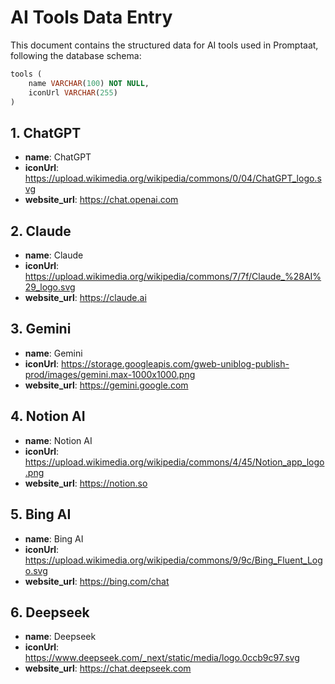 # AI Tools Data Entry

This document contains the structured data for AI tools used in Promptaat, following the database schema:
```sql
tools (
    name VARCHAR(100) NOT NULL,
    iconUrl VARCHAR(255)
)
```

## 1. ChatGPT
- **name**: ChatGPT
- **iconUrl**: https://upload.wikimedia.org/wikipedia/commons/0/04/ChatGPT_logo.svg
- **website_url**: https://chat.openai.com

## 2. Claude
- **name**: Claude
- **iconUrl**: https://upload.wikimedia.org/wikipedia/commons/7/7f/Claude_%28AI%29_logo.svg
- **website_url**: https://claude.ai

## 3. Gemini
- **name**: Gemini
- **iconUrl**: https://storage.googleapis.com/gweb-uniblog-publish-prod/images/gemini.max-1000x1000.png
- **website_url**: https://gemini.google.com

## 4. Notion AI
- **name**: Notion AI
- **iconUrl**: https://upload.wikimedia.org/wikipedia/commons/4/45/Notion_app_logo.png
- **website_url**: https://notion.so

## 5. Bing AI
- **name**: Bing AI
- **iconUrl**: https://upload.wikimedia.org/wikipedia/commons/9/9c/Bing_Fluent_Logo.svg
- **website_url**: https://bing.com/chat

## 6. Deepseek
- **name**: Deepseek
- **iconUrl**: https://www.deepseek.com/_next/static/media/logo.0ccb9c97.svg
- **website_url**: https://chat.deepseek.com
